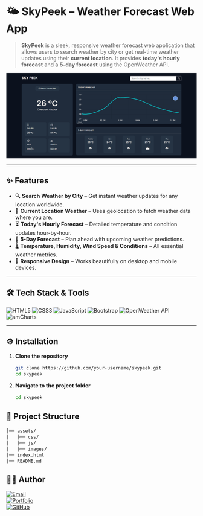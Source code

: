 # 🌤️ SkyPeek – Weather Forecast Web App

> **SkyPeek** is a sleek, responsive weather forecast web application that allows users to search weather by city or get real-time weather updates using their **current location**. It provides **today's hourly forecast** and a **5-day forecast** using the OpenWeather API.

![alt text](assets/img/image.png)

---

## ✨ Features

- 🔍 **Search Weather by City** – Get instant weather updates for any location worldwide.
- 📍 **Current Location Weather** – Uses geolocation to fetch weather data where you are.
- ⏳ **Today's Hourly Forecast** – Detailed temperature and condition updates hour-by-hour.
- 📅 **5-Day Forecast** – Plan ahead with upcoming weather predictions.
- 🌡️ **Temperature, Humidity, Wind Speed & Conditions** – All essential weather metrics.
- 📱 **Responsive Design** – Works beautifully on desktop and mobile devices.

---

## 🛠️ Tech Stack & Tools

![HTML5](https://img.shields.io/badge/HTML5-E34F26?logo=html5&logoColor=white&style=for-the-badge)
![CSS3](https://img.shields.io/badge/CSS3-1572B6?logo=css3&logoColor=white&style=for-the-badge)
![JavaScript](https://img.shields.io/badge/JavaScript-F7DF1E?logo=javascript&logoColor=black&style=for-the-badge)
![Bootstrap](https://img.shields.io/badge/Bootstrap-7952B3?logo=bootstrap&logoColor=white&style=for-the-badge)
![OpenWeather API](https://img.shields.io/badge/OpenWeather%20API-FF6F00?logo=cloud&logoColor=white&style=for-the-badge)
![amCharts](https://img.shields.io/badge/amCharts-CC0000?logo=chart-bar&logoColor=white&style=for-the-badge)

---

## ⚙️ Installation

1. **Clone the repository**

   ```bash
   git clone https://github.com/your-username/skypeek.git
   cd skypeek

   ```

2. **Navigate to the project folder**
   ```bash
   cd skypeek
   ```

## 📂 Project Structure

```skypeek/
│── assets/
│   ├── css/
│   ├── js/
│   ├── images/
│── index.html
│── README.md
```

## 👨‍💻 Author

[![Email](https://img.shields.io/badge/Email-atienzajennamiles%40gmail.com-blue?logo=gmail)](mailto:atienzajennamiles@gmail.com)  
[![Portfolio](https://img.shields.io/badge/Portfolio-binibiningjenna.github.io-brightgreen?logo=google-chrome)](https://binibiningjenna.github.io/)  
[![GitHub](https://img.shields.io/badge/GitHub-binibiningjenna-black?logo=github)](https://github.com/binibiningjenna)
